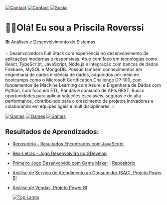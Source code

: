 [![Contact](https://img.shields.io/badge/WhatsApp-25D366?style=for-the-badge&logo=whatsapp&logoColor=white)](https://wa.me/+5519989397031/?)
[![Contact](https://img.shields.io/badge/Gmail-D14836?style=for-the-badge&logo=gmail&logoColor=white)](mailto:priscilaroverssi01@gmail.com)
[![Social](https://img.shields.io/badge/LinkedIn-0077B5?style=for-the-badge&logo=linkedin&logoColor=white)](https://www.linkedin.com/in/priscila-roverssi-529756156)

<h1>🙋‍♀️Olá! Eu sou a Priscila Roverssi</h1>
<p></p>📚 Análises e Desenvolvimento de Sistemas</p>

<p>💡 Desenvolvedora Full Stack com experiência no desenvolvimento de aplicações modernas e responsivas. Atuo com foco em tecnologias como React, TypeScript, JavaScript, Node.js e integração com bancos de dados Firebase, MySQL e MongoDB.
Possuo também conhecimentos em engenharia de dados e ciência de dados, adquiridos por meio de bootcamps como o Microsoft Certification Challenge DP-100, com fundamentos de Machine Learning com Azure, e Engenharia de Dados com Python, com foco em ETL, Pandas e consumo de APIs REST.
Busco oportunidades para aplicar soluções escaláveis, seguras e de alta performance, contribuindo para o crescimento de projetos inovadores e colaborando em equipes ágeis e multidisciplinares. 💡

[![Games](https://img.shields.io/badge/Steam-000000?style=for-the-badge&logo=steam&logoColor=white)](https://steamcommunity.com/profiles/76561199581582352/)
[![Games](https://img.shields.io/badge/PlayStation-003791?style=for-the-badge&logo=playstation&logoColor=white)](https://library.playstation.com/recently-played)
[![Games](https://img.shields.io/badge/website-000000?style=for-the-badge&logo=About.me&logoColor=white)](https://gx.games/studios/112c2972-0263-4f57-8e71-db3144550605/)

<h2>Resultados de Aprendizados:</h2>

<ul>
<li><p><a href="https://github.com/priscilaroverssi/resultados"> Repositório - Resultados Encontrados com JavaScript</p>
<li><p><a href="https://github.com/priscilaroverssi/rexletras"> Rex-Letras - Jogo Desenvolvido no GDevelop</li></p>
<li><p><a href="https://gx.games/pt-br/games/8e18rf/pac-skate/">Primeiro Jogo Desenvolvido com Game Maker</a> | <a href="https://github.com/priscilaroverssi/pacskatecriadonogamemaker"> Repositório</a></p></li>
<li><p><a href="https://app.powerbi.com/groups/me/reports/5cf75e44-fb6f-41dc-94b2-4e94e7b41620/ReportSection?experience=power-bi">Análise de Serviço de Atendimento ao Consumidor (SAC), Projeto Power BI</a></p></li>
<li><p><a href="https://app.powerbi.com/groups/me/reports/c0611547-8957-4d0b-a9cb-870180f60aec/ReportSection?experience=power-bi"> Análise de Vendas, Projeto Power BI</a></p></li>


[![Top Langs](https://github-readme-stats.vercel.app/api/top-langs/?username=priscilaroverssi&show_icons=true&theme=transparent)](https://github.com/anuraghazra/github-readme-stats)
